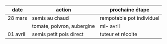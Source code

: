 | date     | action                     | prochaine étape           |
| -------- | -------------------------- | ------------------------- |
| 28 mars  | semis au chaud             | rempotable pot individuel |
|          | tomate, poivron, aubergine | mi- avril                 |
| 01 avril | semis petit pois direct    | tuteur et récolte         |
